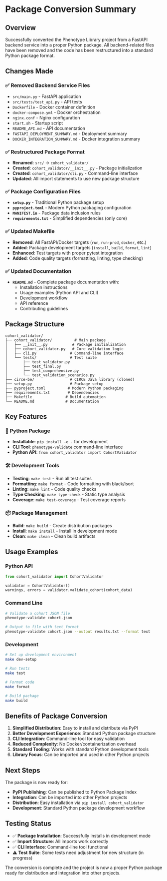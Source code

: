 # Package Conversion Summary

## Overview
Successfully converted the Phenotype Library project from a FastAPI backend service into a proper Python package. All backend-related files have been removed and the code has been restructured into a standard Python package format.

## Changes Made

### ✅ **Removed Backend Service Files**
- `src/main.py` - FastAPI application
- `src/tests/test_api.py` - API tests
- `Dockerfile` - Docker container definition
- `docker-compose.yml` - Docker orchestration
- `nginx.conf` - Nginx configuration
- `start.sh` - Startup script
- `README_API.md` - API documentation
- `FASTAPI_DEPLOYMENT_SUMMARY.md` - Deployment summary
- `DOCKER_INTEGRATION_SUMMARY.md` - Docker integration summary

### ✅ **Restructured Package Format**
- **Renamed**: `src/` → `cohort_validator/`
- **Created**: `cohort_validator/__init__.py` - Package initialization
- **Created**: `cohort_validator/cli.py` - Command-line interface
- **Updated**: All import statements to use new package structure

### ✅ **Package Configuration Files**
- **`setup.py`** - Traditional Python package setup
- **`pyproject.toml`** - Modern Python packaging configuration
- **`MANIFEST.in`** - Package data inclusion rules
- **`requirements.txt`** - Simplified dependencies (only core)

### ✅ **Updated Makefile**
- **Removed**: All FastAPI/Docker targets (`run`, `run-prod`, `docker`, etc.)
- **Added**: Package development targets (`install`, `build`, `format`, `lint`)
- **Enhanced**: Test targets with proper pytest integration
- **Added**: Code quality targets (formatting, linting, type checking)

### ✅ **Updated Documentation**
- **`README.md`** - Complete package documentation with:
  - Installation instructions
  - Usage examples (Python API and CLI)
  - Development workflow
  - API reference
  - Contributing guidelines

## Package Structure

```
cohort_validator/
├── cohort_validator/          # Main package
│   ├── __init__.py           # Package initialization
│   ├── cohort_validator.py   # Core validation logic
│   ├── cli.py               # Command-line interface
│   └── tests/               # Test suite
│       ├── test_validator.py
│       ├── test_final.py
│       ├── test_comprehensive.py
│       └── test_validation_scenarios.py
├── circe-be/                # CIRCE Java library (cloned)
├── setup.py                 # Package setup
├── pyproject.toml          # Modern Python packaging
├── requirements.txt        # Dependencies
├── Makefile               # Build automation
└── README.md              # Documentation
```

## Key Features

### 🐍 **Python Package**
- **Installable**: `pip install -e .` for development
- **CLI Tool**: `phenotype-validate` command-line interface
- **Python API**: `from cohort_validator import CohortValidator`

### 🛠 **Development Tools**
- **Testing**: `make test` - Run all test suites
- **Formatting**: `make format` - Code formatting with black/isort
- **Linting**: `make lint` - Code quality checks
- **Type Checking**: `make type-check` - Static type analysis
- **Coverage**: `make test-coverage` - Test coverage reports

### 📦 **Package Management**
- **Build**: `make build` - Create distribution packages
- **Install**: `make install` - Install in development mode
- **Clean**: `make clean` - Clean build artifacts

## Usage Examples

### Python API
```python
from cohort_validator import CohortValidator

validator = CohortValidator()
warnings, errors = validator.validate_cohort(cohort_data)
```

### Command Line
```bash
# Validate a cohort JSON file
phenotype-validate cohort.json

# Output to file with text format
phenotype-validate cohort.json --output results.txt --format text
```

### Development
```bash
# Set up development environment
make dev-setup

# Run tests
make test

# Format code
make format

# Build package
make build
```

## Benefits of Package Conversion

1. **Simplified Distribution**: Easy to install and distribute via PyPI
2. **Better Development Experience**: Standard Python package structure
3. **CLI Integration**: Command-line tool for easy validation
4. **Reduced Complexity**: No Docker/containerization overhead
5. **Standard Tooling**: Works with standard Python development tools
6. **Library Focus**: Can be imported and used in other Python projects

## Next Steps

The package is now ready for:
- **PyPI Publishing**: Can be published to Python Package Index
- **Integration**: Can be imported into other Python projects
- **Distribution**: Easy installation via `pip install cohort_validator`
- **Development**: Standard Python package development workflow

## Testing Status

- ✅ **Package Installation**: Successfully installs in development mode
- ✅ **Import Structure**: All imports work correctly
- ✅ **CLI Interface**: Command-line tool functional
- ⚠️ **Test Suite**: Some tests need adjustment for new structure (in progress)

The conversion is complete and the project is now a proper Python package ready for distribution and integration into other projects.
